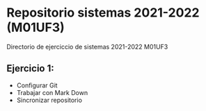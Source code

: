 # Repositorio sistemas 2021-2022 (M01UF3)
Directorio de ejerciccio de sistemas 2021-2022 M01UF3


## Ejercicio 1:
* Configurar Git
* Trabajar con Mark Down
* Sincronizar repositorio
